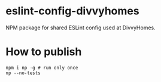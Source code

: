 # eslint-config-divvyhomes
NPM package for shared ESLint config used at DivvyHomes.


# How to publish
```
npm i np -g # run only once
np --no-tests
```
